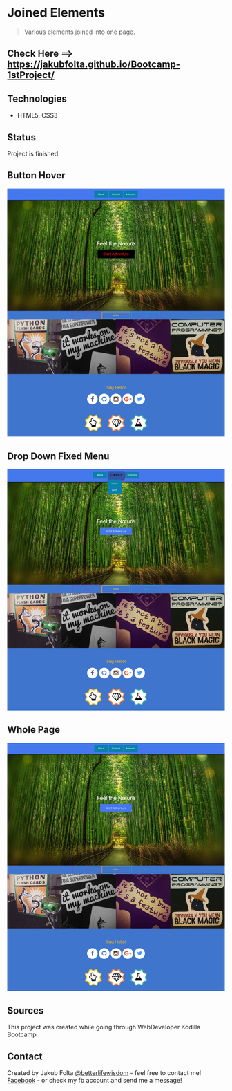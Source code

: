 # Joined Elements
> Various elements joined into one page.

## Check Here ==> https://jakubfolta.github.io/Bootcamp-1stProject/

## Technologies
* HTML5, CSS3

## Status
Project is finished.<br/>

## Button Hover
![Button](./images/button.jpg)
## Drop Down Fixed Menu
![Menu](./images/menu.jpg) 
## Whole Page
![Page](./images/page.jpg) 

## Sources
This project was created while going through WebDeveloper Kodilla Bootcamp. 

## Contact
Created by Jakub Folta [@betterlifewisdom](https://www.betterlifewisdom.com/) - feel free to contact me!<br/>
[Facebook](https://www.facebook.com/jakub.folta.58) - or check my fb account and send me a message!
